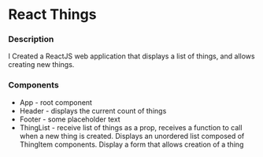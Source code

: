 # React Things
### Description 
I Created a ReactJS web application that displays a list of things, and allows creating new things.
### Components
- App - root component
- Header - displays the current count of things
- Footer - some placeholder text
- ThingList - receive list of things as a prop, receives a function to call when a new thing is created. Displays an unordered list composed of ThingItem components. Display a form that allows creation of a thing
